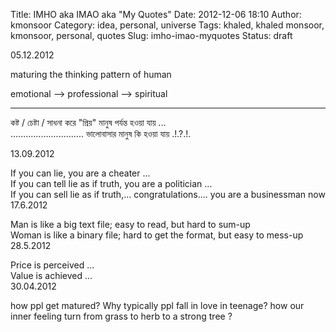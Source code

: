 Title: IMHO aka IMAO aka "My Quotes"
Date: 2012-12-06 18:10
Author: kmonsoor
Category: idea, personal, universe
Tags: khaled, khaled monsoor, kmonsoor, personal, quotes
Slug: imho-imao-myquotes
Status: draft

05.12.2012

maturing the thinking pattern of human

emotional --\> professional --\> spiritual

------------------------------------------------------

কষ্ট / চেষ্টা / সাধনা করে "প্রিয়" মানুষ পর্যন্ত হওয়া যায় ...  
............................. ভালোবাসার মানুষ কি হওয়া যায় .!.?.!.

13.09.2012

If you can lie, you are a cheater ...  
If you can tell lie as if truth, you are a politician ...  
If you can sell lie as if truth,... congratulations.... you are a
businessman now  
17.6.2012

Man is like a big text file; easy to read, but hard to sum-up  
Woman is like a binary file; hard to get the format, but easy to
mess-up  
28.5.2012

Price is perceived ...  
Value is achieved ...  
30.04.2012

how ppl get matured? Why typically ppl fall in love in teenage? how our
inner feeling turn from grass to herb to a strong tree ?
